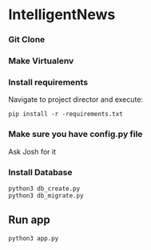 # IntelligentNews

### Git Clone

### Make Virtualenv

### Install requirements
Navigate to project director and execute:
```
pip install -r -requirements.txt
```

### Make sure you have config.py file
Ask Josh for it

### Install Database
```
python3 db_create.py
python3 db_migrate.py
```

## Run app
```
python3 app.py
```
